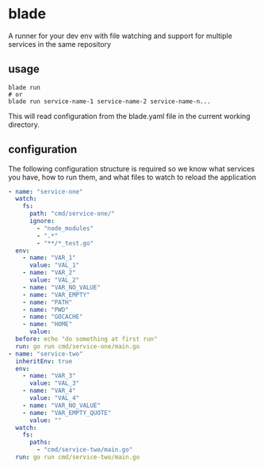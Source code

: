 # blade
A runner for your dev env with file watching and support for multiple services in the same repository

## usage
```shell
blade run
# or
blade run service-name-1 service-name-2 service-name-n...
```
This will read configuration from the blade.yaml file in the current working directory.

## configuration
The following configuration structure is required so we know what services you have, how to run them, and what files to watch to reload the application 
```yaml
- name: "service-one"
  watch:
    fs:
      path: "cmd/service-one/"
      ignore:
        - "node_modules"
        - ".*"
        - "**/*_test.go"
  env:
    - name: "VAR_1"
      value: "VAL_1"
    - name: "VAR_2"
      value: "VAL_2"
    - name: "VAR_NO_VALUE"
    - name: "VAR_EMPTY"
    - name: "PATH"
    - name: "PWD"
    - name: "GOCACHE"
    - name: "HOME"
      value:
  before: echo "do something at first run"
  run: go run cmd/service-one/main.go
- name: "service-two"
  inheritEnv: true
  env:
    - name: "VAR_3"
      value: "VAL_3"
    - name: "VAR_4"
      value: "VAL_4"
    - name: "VAR_NO_VALUE"
    - name: "VAR_EMPTY_QUOTE"
      value: ""
  watch:
    fs:
      paths:
        - "cmd/service-two/main.go"
  run: go run cmd/service-two/main.go
```